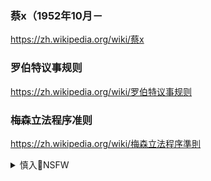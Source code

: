 ### 蔡x（1952年10月－
https://zh.wikipedia.org/wiki/蔡x

### 罗伯特议事规则
https://zh.wikipedia.org/wiki/罗伯特议事规则

### 梅森立法程序准则
https://zh.wikipedia.org/wiki/梅森立法程序準則

<details><summary>慎入🔞NSFW</summary>

Not Safe For Work
![](https://upload.wikimedia.org/wikipedia/commons/thumb/d/d3/Biohazard_Symbol_Specification.png/210px-Biohazard_Symbol_Specification.png)

<details><summary><b>风险自理Use At Your Own Risk🈲</summary>

两个极端倾向，一是固守被斯大林扭曲的马克思主义，奉为主流意识形态，这会窒息zd的思想活力。二是认为马克思主义已经无用，无法指导zgg产d，应该将其抛弃。她认为zgg内许多人对马克思主义理论存在曲解，由于“东方传统农耕文化对于人的理解，是整体地理解成gj的人、d的人、集体的人，必然就要强调q威，容易把人当成工具，人的主体性容易失落。

马克思传入中国时，处在m族生死存亡的历史背景下，按照马克思的分析，是以m族矛盾形式表现出来的阶级矛盾，因此阶级斗争理论就好用。久而久之，zgg产d人就把阶级斗争理论看作是马克思主义理论的全部。mzd曾经说过，马克思主义的道理千头万绪，归根到底就是一句话，‘造反有理’。

她认为zg所普及的马克思主义是斯大林解释过的版本，《联g（布）d史简明教程》是d内高级干部的必读书，其观点抽掉“人”而把历史解释成一个概念性的东西。蔡霞尤其反对斯大林解释过的马克思主义，认为它最终演变成维护专z的意识形态工具，而非推动sh进步、实现sh公平和hz利益的思想武器

### 前zyd校教授斥x黑l大”遭开除d籍剥夺退休待遇
https://www.voachinese.com/a/retired-professor-cai-xia-expelled-from-party-20200817/5546531.html

从修x开始，我们可以看到这个d事实上已经是z治僵尸，明摆着修x从d内程序上它就是不合法的，绑架了十八届三zq会，在三zq会前的两天抢着抛出取消任期制的说法，迫使三z全h像咽狗屎一样咽下去，三zq会那么多zy委员，居然没有一个人敢在三zq会上把这个问题提出来，所以这个d本身已经是一个z治僵尸。”

她接着批评说，“而一个人，一个主要领d，可以凭着他掌握了刀把子，枪杆子，然后手里又捏住了体z本身所造成的g员贪腐，d内已经没有任何人q和法治保障d员干部的q利这两条。所以9000万d员成了n隶和个人使用的工具

蔡x还痛斥，“不支持实体经济，就成了罪名，然后妄议zy，就成了个罪名，对d不老实，这也叫罪名。哪里还有一点法治的味道，zd哪里还有一点zd的感觉，完全成了一个黑bl大，想怎么处置手底下的奴才，他就怎么处置。所以我说这个党d已经是个z治僵尸了……全d围着一个人转，这还叫zd吗？早就不是zd了，他就是一个黑bl大。

蔡x在发言的最后对毫无作为导致的后果做出预测说，“现在如果不解决这个人，我们就只能看着体制自由落体，等着他自由落体着地，硬着陆，shb溃，然后从头开始，我觉得很大的可能性就是这一条。我自己个人认为到今年年底，明年上半年，经济会b到底……等到钱都糟蹋光了，扛不住了，g内矛盾四起的时候……5年之内我们还能看到zg还要经历一次大的l世

</details>
</details>
